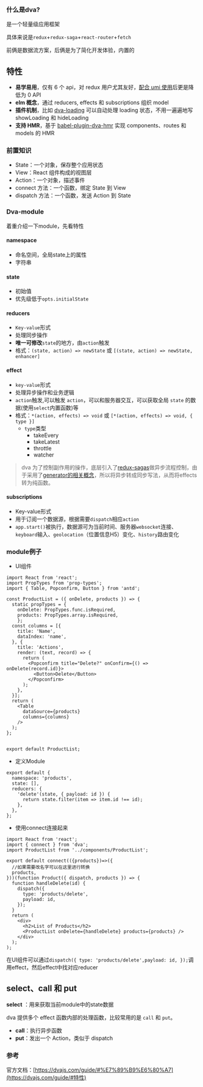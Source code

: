 ### 什么是dva?

是一个轻量级应用框架

具体来说是`redux`+`redux-saga`+`react-router`+`fetch`

前俩是数据流方案，后俩是为了简化开发体验，内置的

## 特性

- **易学易用**，仅有 6 个 api，对 redux 用户尤其友好，[配合 umi 使用](https://umijs.org/guide/with-dva.html)后更是降低为 0 API
- **elm 概念**，通过 reducers, effects 和 subscriptions 组织 model
- **插件机制**，比如 [dva-loading](https://github.com/dvajs/dva/tree/master/packages/dva-loading) 可以自动处理 loading 状态，不用一遍遍地写 showLoading 和 hideLoading
- **支持 HMR**，基于 [babel-plugin-dva-hmr](https://github.com/dvajs/babel-plugin-dva-hmr) 实现 components、routes 和 models 的 HMR

### 前置知识

- State：一个对象，保存整个应用状态
- View：React 组件构成的视图层
- Action：一个对象，描述事件
- connect 方法：一个函数，绑定 State 到 View
- dispatch 方法：一个函数，发送 Action 到 State

### Dva-module 

着重介绍一下module，先看特性

#### namespace

- 命名空间，全局state上的属性
- 字符串

#### state

- 初始值
- 优先级低于`opts.initialState`

#### reducers

- `Key-value`形式
- 处理同步操作
- **唯一可修改**`state`的地方，由`action`触发
- 格式：`(state, action) => newState` 或 `[(state, action) => newState, enhancer]`

#### effect

- `key-value`形式
- 处理异步操作和业务逻辑
- `action`触发,可以触发 `action`，可以和服务器交互，可以获取全局 `state` 的数据(使用`select`内置函数)等
- 格式：`*(action, effects) => void` 或 `[*(action, effects) => void, { type }]`
  - `type`类型
    - takeEvery
    - takeLatest
    - throttle
    - watcher

> dva 为了控制副作用的操作，底层引入了[redux-sagas](http://superraytin.github.io/redux-saga-in-chinese)做异步流程控制，由于采用了[generator的相关概念](http://www.ruanyifeng.com/blog/2015/04/generator.html)，所以将异步转成同步写法，从而将effects转为纯函数。

#### subscriptions

- Key-value形式
- 用于订阅一个数据源，根据需要`dispatch`相应`action`
- `app.start()`被执行，数据源可为当前时间、服务器`websocket`连接、`keyboard`输入、`geolocation`（位置信息H5）变化、`history`路由变化

### module例子

- UI组件

```react
import React from 'react';
import PropTypes from 'prop-types';
import { Table, Popconfirm, Button } from 'antd';

const ProductList = ({ onDelete, products }) => {
  static propTypes = {
  	onDelete: PropTypes.func.isRequired,
  	products: PropTypes.array.isRequired,
	};
  const columns = [{
    title: 'Name',
    dataIndex: 'name',
  }, {
    title: 'Actions',
    render: (text, record) => {
      return (
        <Popconfirm title="Delete?" onConfirm={() => onDelete(record.id)}>
          <Button>Delete</Button>
        </Popconfirm>
      );
    },
  }];
  return (
    <Table
      dataSource={products}
      columns={columns}
    />
  );
};


export default ProductList;
```

- 定义Module

```react
export default {
  namespace: 'products',
  state: [],
  reducers: {
    'delete'(state, { payload: id }) {
      return state.filter(item => item.id !== id);
    },
  },
};
```

- 使用connect连接起来

```react
import React from 'react';
import { connect } from 'dva';
import ProductList from '../components/ProductList';

export default connect(({products})=>({
  //如果需要改名字可以在这里进行转换
  products,
}))(function Product({ dispatch, products }) => {
  function handleDelete(id) {
    dispatch({
      type: 'products/delete',
      payload: id,
    });
  }
  return (
    <div>
      <h2>List of Products</h2>
      <ProductList onDelete={handleDelete} products={products} />
    </div>
  );
);
```



在UI组件可以通过`dispatch({ type: 'products/delete',payload: id, });`调用effect，然后effect中找对应reducer

## select、call 和 put

**select** ：用来获取当前module中的state数据

dva 提供多个 effect 函数内部的处理函数，比较常用的是 `call` 和 `put`。

- **call**：执行异步函数
- **put**：发出一个 Action，类似于 dispatch

### 参考

官方文档：[https://dvajs.com/guide/#%E7%89%B9%E6%80%A7](https://dvajs.com/guide/#特性)
